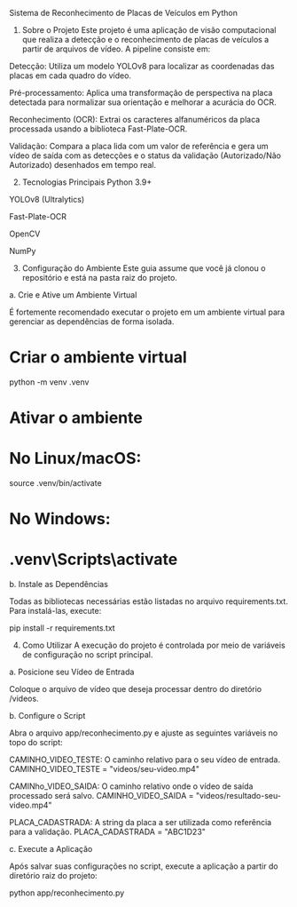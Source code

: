 Sistema de Reconhecimento de Placas de Veículos em Python
1. Sobre o Projeto
Este projeto é uma aplicação de visão computacional que realiza a detecção e o reconhecimento de placas de veículos a partir de arquivos de vídeo. A pipeline consiste em:

Detecção: Utiliza um modelo YOLOv8 para localizar as coordenadas das placas em cada quadro do vídeo.

Pré-processamento: Aplica uma transformação de perspectiva na placa detectada para normalizar sua orientação e melhorar a acurácia do OCR.

Reconhecimento (OCR): Extrai os caracteres alfanuméricos da placa processada usando a biblioteca Fast-Plate-OCR.

Validação: Compara a placa lida com um valor de referência e gera um vídeo de saída com as detecções e o status da validação (Autorizado/Não Autorizado) desenhados em tempo real.

2. Tecnologias Principais
Python 3.9+

YOLOv8 (Ultralytics)

Fast-Plate-OCR

OpenCV

NumPy

3. Configuração do Ambiente
Este guia assume que você já clonou o repositório e está na pasta raiz do projeto.

a. Crie e Ative um Ambiente Virtual

É fortemente recomendado executar o projeto em um ambiente virtual para gerenciar as dependências de forma isolada.

# Criar o ambiente virtual
python -m venv .venv

# Ativar o ambiente
# No Linux/macOS:
source .venv/bin/activate
# No Windows:
# .venv\Scripts\activate

b. Instale as Dependências

Todas as bibliotecas necessárias estão listadas no arquivo requirements.txt. Para instalá-las, execute:

pip install -r requirements.txt

4. Como Utilizar
A execução do projeto é controlada por meio de variáveis de configuração no script principal.

a. Posicione seu Vídeo de Entrada

Coloque o arquivo de vídeo que deseja processar dentro do diretório /videos.

b. Configure o Script

Abra o arquivo app/reconhecimento.py e ajuste as seguintes variáveis no topo do script:

CAMINHO_VIDEO_TESTE: O caminho relativo para o seu vídeo de entrada.
CAMINHO_VIDEO_TESTE = "videos/seu-video.mp4"

CAMINho_VIDEO_SAIDA: O caminho relativo onde o vídeo de saída processado será salvo.
CAMINHO_VIDEO_SAIDA = "videos/resultado-seu-video.mp4"

PLACA_CADASTRADA: A string da placa a ser utilizada como referência para a validação.
PLACA_CADASTRADA = "ABC1D23"

c. Execute a Aplicação

Após salvar suas configurações no script, execute a aplicação a partir do diretório raiz do projeto:

python app/reconhecimento.py